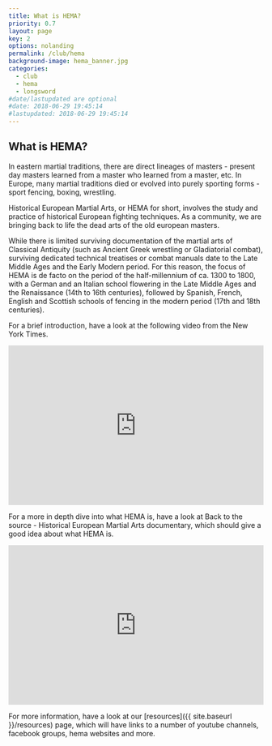 ```yaml
---
title: What is HEMA?
priority: 0.7
layout: page
key: 2
options: nolanding
permalink: /club/hema
background-image: hema_banner.jpg
categories:
  - club
  - hema
  - longsword
#date/lastupdated are optional
#date: 2018-06-29 19:45:14
#lastupdated: 2018-06-29 19:45:14
---
```


## What is HEMA?

In eastern martial traditions, there are direct lineages of masters - present day masters learned from a master who learned from a master, etc. In Europe, many martial traditions died or evolved into purely sporting forms - sport fencing, boxing, wrestling.

Historical European Martial Arts, or HEMA for short, involves the study and practice of historical European fighting techniques. As a community, we are bringing back to life the dead arts of the old european masters.

While there is limited surviving documentation of the martial arts of Classical Antiquity (such as Ancient Greek wrestling or Gladiatorial combat), surviving dedicated technical treatises or combat manuals date to the Late Middle Ages and the Early Modern period. For this reason, the focus of HEMA is de facto on the period of the half-millennium of ca. 1300 to 1800, with a German and an Italian school flowering in the Late Middle Ages and the Renaissance (14th to 16th centuries), followed by Spanish, French, English and Scottish schools of fencing in the modern period (17th and 18th centuries).

For a brief introduction, have a look at the following video from the New York Times.

<iframe width="100%" height="315" src="https://www.youtube.com/embed/5zueF4Mu2uM" frameborder="0" allow="autoplay; encrypted-media" allowfullscreen></iframe>

For a more in depth dive into what HEMA is, have a look at Back to the source - Historical European Martial Arts documentary, which should give a good idea about what HEMA is.

<iframe width="100%" height="315" src="https://www.youtube.com/embed/7DBmNVHTmNs" frameborder="0" allow="autoplay; encrypted-media" allowfullscreen></iframe>

For more information, have a look at our [resources]({{ site.baseurl }}/resources) page, which will have links to a number of youtube channels, facebook groups, hema websites and more.